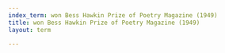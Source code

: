 ```yaml
---
index_term: won Bess Hawkin Prize of Poetry Magazine (1949)
title: won Bess Hawkin Prize of Poetry Magazine (1949)
layout: term

---
```

